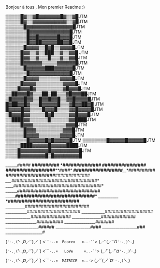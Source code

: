 Bonjour à tous , Mon premier Readme :)



▒▒▒▒▒█▓▒▒▓█▓▓▓▓▓▓▓█▓▒▒▓█JTM                                                     
▒▒▒▒▒█▓▒▒▓▓▓▓▓▓▓▓▓▓▓▒▒▓█JTM
▒▒▒▒▒▒█▓▓▓▓▓▓▓▓▓▓▓▓▓▓▓█JTM
▒▒▒▒▒▒▒█▓▓▓▓▓▓▓▓▓▓▓▓▓█JTM
▒▒▒▒▒▒▒█▓▓█▓▓▓▓▓▓█▓▓▓█JTM
▒▒▒▒▒▒▒█▓▓██▓▓▓▓▓██▓▓█JTM
▒▒▒▒▒▒█▓▓▓▓▒▒█▓█▒▒▓▓▓▓█JTM
▒▒▒▒▒█▓▓▒▒▓▒▒███▒▒▓▒▒▓▓█ JTM
▒▒▒▒▒█▓▓▒▒▓▒▒▒█▒▒▒▓▒▒▓▓█JTM
▒▒▒▒▒█▓▓▓▓▓▓▒▒▒▒▒▓▓▓▓▓▓█JTM
▒▒▒▒▒▒█▓▓▓▓▓▓███▓▓▓▓▓▓█JTM
▒▒▒▒▒▒▒█▓▓▓▓▓▓▓▓▓▓▓▓▓█JTM
▒▒▒▒▒▒█▓▓▓▓▒▒▒▒▒▒▒▓▓▓▓█JTM
▒▒▒▒▒█▓▓▓▓▒▒▒▒▒▒▒▒▒▓▓▓▓█JTM
▒▒▒▒█▓▓▓█▓▒▒▒▒▒▒▒▒▒▓█▓▓▓█JTM
▒▒██▓▓▓█▓▒▒▒██▒██▒▒▒▓█▓▓▓██JTM
▒█▓▓▓▓█▓▓▒▒█▓▓█▓▓█▒▒▓▓█▓▓▓▓█JTM
█▓██▓▓█▓▒▒▒█▓▓▓▓▓█▒▒▒▓█▓▓██▓█ JTM
█▓▓▓▓█▓▓▒▒▒▒█▓▓▓█▒▒▒▒▓▓█▓▓▓▓█JTM
▒█▓▓▓█▓▓▒▒▒▒▒█▓█▒▒▒▒▒▓▓█▓▓▓█JTM
▒▒████▓▓▒▒▒▒▒▒█▒▒▒▒▒▒▓▓████JTM
▒▒▒▒▒█▓▓▓▒▒▒▒▒▒▒▒▒▒▒▓▓▓█JTM
▒▒▒▒▒▒█▓▓▓▒▒▒▒▒▒▒▒▒▓▓▓█JTM
▒▒▒▒▒▒█▓▓▓▓▒▒▒▒▒▒▒▓▓▓▓█JTM
▒▒▒▒▒▒▒█▓▓▓▓▓█▓█▓▓▓▓▓█JTM
▒▒▒▒▒▒▒▒█▓▓▓▓▓█▓▓▓▓▓█JTM
▒▒▒▒▒████▓▓▓▓▓█▓▓▓▓▓████JTM
▒▒▒▒█▓▓▓▓▓▓▓▓▓█▓▓▓▓▓▓▓▓▓█JTM
▒▒▒▒█▓▓▓▓▓▓▓▓█▒█▓▓▓▓▓▓▓▓█



_______*#####*
____*##########*
__*##############
__################
_##################_________**####*
__##################_____*##########
__##################___*#############
___#################*_###############*
____#################################*
______###############################
_______#############################* __________
________*##########################__________
__________########################
___________*####################*
____________*##################
_____________*###############
_______________#############
________________##########
________________*#######*
_________________######
__________________####
__________________###
___________________#


(`'·.¸(`'·.¸*¤*¸.·'´)¸.·'´)
<´¨`·..¤  Peace¤   ¤..·´¨`>
(¸.·'´(¸.·'´*¤*`'·.¸)`'·.¸)


(`'·.¸(`'·.¸*¤*¸.·'´)¸.·'´)
<´¨`·..¤   LoVe     ¤..·´¨`>
(¸.·'´(¸.·'´*¤*`'·.¸)`'·.¸)


(`'·.¸(`'·.¸*¤*¸.·'´)¸.·'´)
<´¨`·..¤  MATRICE  ¤..·`>
(¸.·'´(¸.·'´*¤*`'·.¸)`'·.¸)
